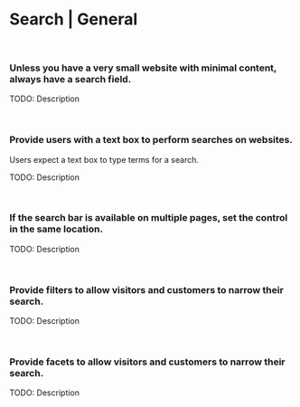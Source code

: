 # Search | General
<br>


### Unless you have a very small website with minimal content, always have a search field.

TODO: Description

<br>


### Provide users with a text box to perform searches on websites.

Users expect a text box to type terms for a search.

TODO: Description

<br>


### If the search bar is available on multiple pages, set the control in the same location.

TODO: Description

<br>


### Provide filters to allow visitors and customers to narrow their search.

TODO: Description

<br>


### Provide facets to allow visitors and customers to narrow their search.

TODO: Description

<br>

